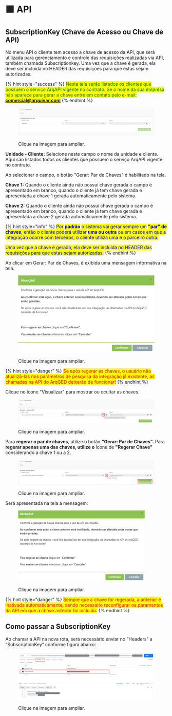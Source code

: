 # 🟩 API

## SubscriptionKey (Chave de Acesso ou Chave de API)

No menu API o cliente tem acesso a chave de acesso da API, que será utilizada para gerenciamento e controle das requisições realizadas via API, também chamada Subscriptionkey. Uma vez que a chave é gerada, ela deve ser incluída no HEADER das requisições para que estas sejam autorizadas.

{% hint style="success" %}
<mark style="color:green;">Nesta tela serão listados os clientes que possuem o serviço ArqAPI vigente no contrato. Se o nome da sua empresa não aparece para gerar a chave entre em contato pelo e-mail:</mark> <mark style="color:green;"></mark><mark style="color:green;">**comercial@arquivar.com**</mark>
{% endhint %}

<figure><img src="../.gitbook/assets/image (3) (1) (1) (1) (1).png" alt=""><figcaption><p>Clique na imagem para ampliar.</p></figcaption></figure>

**Unidade - Cliente:** Selecione neste campo o nome da unidade e cliente. Aqui são listados todos os clientes que possuem o serviço ArqAPI vigente no contrato.

Ao selecionar o campo, o botão "Gerar: Par de Chaves" é habilitado na tela.

**Chave 1:** Quando o cliente ainda não possui chave gerada o campo é apresentado em branco, quando o cliente já tem chave gerada é apresentada a chave 1 gerada automaticamente pelo sistema.

**Chave 2:** Quando o cliente ainda não possui chave gerada o campo é apresentado em branco, quando o cliente já tem chave gerada é apresentada a chave 2 gerada automaticamente pelo sistema.

{% hint style="info" %}
<mark style="color:blue;">Por</mark> <mark style="color:blue;"></mark><mark style="color:blue;">**padrão**</mark> <mark style="color:blue;"></mark><mark style="color:blue;">o sistema vai gerar sempre um</mark> <mark style="color:blue;"></mark><mark style="color:blue;">**"par" de chaves**</mark><mark style="color:blue;">, então o cliente poderá utilizar</mark> <mark style="color:blue;"></mark><mark style="color:blue;">**uma ou outra**</mark> <mark style="color:blue;"></mark><mark style="color:blue;">ou em casos em que a integração ocorre com terceiros, o cliente utiliza uma e o parceiro outra.</mark>

<mark style="color:blue;">Uma vez que a chave é gerada, ela deve ser incluída no HEADER das requisições para que estas sejam autorizadas.</mark>
{% endhint %}

Ao clicar em Gerar: Par de Chaves, é exibida uma mensagem informativa na tela.

<figure><img src="../.gitbook/assets/image (44).png" alt=""><figcaption><p>Clique na imagem para ampliar.</p></figcaption></figure>

{% hint style="danger" %}
<mark style="color:red;">Se após regerar as chaves, o usuário não atualizá-las nos parâmetros de pesquisa da integração  já existente, as chamadas na API do ArqGED deixarão de funcionar!</mark>
{% endhint %}

Clique no ícone "Visualizar" para mostrar ou ocultar as chaves.

<figure><img src="../.gitbook/assets/image (45).png" alt=""><figcaption><p>Clique na imagem para ampliar.</p></figcaption></figure>

Para **regerar o par de chaves**, utilize o botão **"Gerar: Par de Chaves".** Para **regerar apenas uma das chaves, utilize o** ícone de **"Regerar Chave"** considerando a chave 1 ou a 2.

<figure><img src="../.gitbook/assets/image (46).png" alt=""><figcaption><p>Clique na imagem para ampliar.</p></figcaption></figure>

Será apresentada na tela a mensagem:&#x20;

<figure><img src="../.gitbook/assets/image (66).png" alt=""><figcaption><p>Clique na imagem para ampliar.</p></figcaption></figure>

{% hint style="danger" %}
<mark style="color:red;">Sempre que a chave for regerada, a anterior é inativada automaticamente, sendo necessário reconfigurar os paramentos da API em que a chave anterior foi incluída.</mark>
{% endhint %}

## Como passar a SubscriptionKey

Ao chamar a API na nova rota, será necessário enviar no “Headers” a “SubscriptionKey” conforme figura abaixo:

<figure><img src="../.gitbook/assets/image.png" alt=""><figcaption><p>Clique na imagem para ampliar.</p></figcaption></figure>
